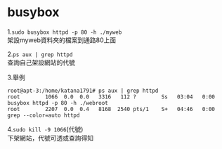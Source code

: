 **busybox**
==
1.```sudo busybox httpd -p 80 -h ./myweb```  
架設myweb資料夾的檔案到通路80上面  

2.```ps aux | grep httpd```   
查詢自己架設網站的代號  

3.舉例   
```
root@apt-3:/home/katana1791# ps aux | grep httpd   
root        1066  0.0  0.0   3316   112 ?        Ss   03:04   0:00 busybox httpd -p 80 -h ./webroot   
root        2207  0.0  0.4   8168  2540 pts/1    S+   04:46   0:00 grep --color=auto httpd    
```

4.```sudo kill -9 1066```(代號)  
下架網站，代號可透或查詢得知  
